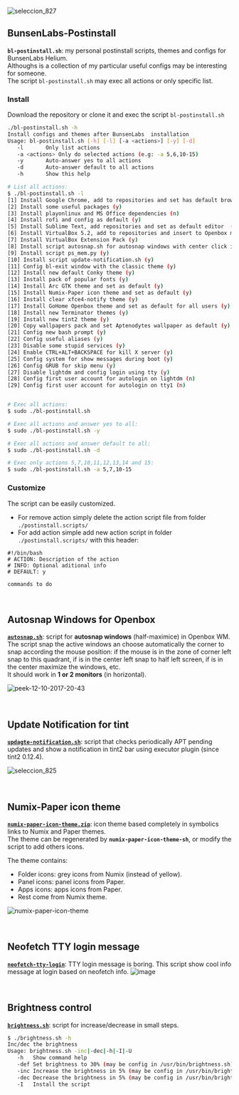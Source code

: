![seleccion_827](https://user-images.githubusercontent.com/32820131/40361602-3476698e-5dca-11e8-9aa4-2d91e4e734eb.png)

## BunsenLabs-Postinstall
**`bl-postinstall.sh`**: my personal postinstall scripts, themes and configs for BunsenLabs Helium.  
Althoughs is a collection of my particular useful configs may be interesting for someone.  
The script `bl-postinstall.sh` may exec all actions or only specific list.

### Install
Download the repository or clone it and exec the script `bl-postinstall.sh`
```bash
./bl-postinstall.sh -h
Install configs and themes after BunsenLabs  installation
Usage: bl-postinstall.sh [-h] [-l] [-a <actions>] [-y] [-d]
   -l		Only list actions 
   -a <actions>	Only do selected actions (e.g: -a 5,6,10-15)
   -y		Auto-answer yes to all actions
   -d		Auto-answer default to all actions
   -h		Show this help

# List all actions:
$ ./bl-postinstall.sh -l
[1] Install Google Chrome, add to repositories and set has default browser (y)
[2] Install some useful packages (y)
[3] Install playonlinux and MS Office dependencies (n)
[4] Install rofi and config as default (y)
[5] Install Sublime Text, add repositories and set as default editor  (y)
[6] Install VirtualBox 5.2, add to repositories and insert to Openbox menu (y)
[7] Install VirtualBox Extension Pack (y)
[8] Install script autosnap.sh for autosnap windows with center click in titlebar (y)
[9] Install script ps_mem.py (y)
[10] Install script update-notification.sh (y)
[11] Config bl-exit window with the classic theme (y)
[12] Install new default Conky theme (y)
[13] Install pack of popular fonts (y)
[14] Install Arc GTK theme and set as default (y)
[15] Install Numix-Paper icon theme and set as default (y)
[16] Install clear xfce4-notify theme (y)
[17] Install GoHome Openbox theme and set as default for all users (y)
[18] Install new Terminator themes (y)
[19] Install new tint2 theme (y)
[20] Copy wallpapers pack and set Aptenodytes wallpaper as default (y)
[21] Config new bash prompt (y)
[22] Config useful aliases (y)
[23] Disable some stupid services (y)
[24] Enable CTRL+ALT+BACKSPACE for kill X server (y)
[25] Config system for show messages during boot (y)
[26] Config GRUB for skip menu (y)
[27] Disable lightdm and config login using tty (y)
[28] Config first user account for autologin on lightdm (n)
[29] Config first user account for autologin on tty1 (n)


# Exec all actions:
$ sudo ./bl-postinstall.sh

# Exec all actions and answer yes to all:
$ sudo ./bl-postinstall.sh -y

# Exec all actions and answer default to all:
$ sudo ./bl-postinstall.sh -d

# Exec only actions 5,7,10,11,12,13,14 and 15:
$ sudo ./bl-postinstall.sh -a 5,7,10-15
```
### Customize
The script can be easily customized. 
  * For remove action simply delete the action script file from folder `./postinstall.scripts/`
  * For add action simple add new action script in folder `./postinstall.scripts/` with this header:
  ```
  #!/bin/bash
  # ACTION: Description of the action
  # INFO: Optional aditional info
  # DEFAULT: y
  
  commands to do
  
  ```


</br>

## Autosnap Windows for Openbox
[**`autosnap.sh`**](https://github.com/leomarcov/BunsenLabs-Postinstall/tree/master/autosnap-openbox): script for **autosnap windows** (half-maximice) in Openbox WM.  
The script snap the active windows an choose automatically the corner to snap according the mouse position: if the mouse is in the zone of corner left snap to this quadrant, if is in the center left snap to half left screen, if is in the center maximize the windows, etc.  
It should work in **1 or 2 monitors** (in horizontal).

![peek-12-10-2017-20-43](https://user-images.githubusercontent.com/32820131/40352231-9d64c1fa-5dae-11e8-8137-890cadf2c293.gif)

</br>

## Update Notification for tint 
[**`updagte-notification.sh`**](https://github.com/leomarcov/BunsenLabs-Postinstall/tree/master/update-notification-tint): script that checks periodically APT pending updates and show a notification in tint2 bar using executor plugin (since tint2 0.12.4).  

![seleccion_825](https://user-images.githubusercontent.com/32820131/40354912-55396e4c-5db5-11e8-9b22-aaeedc7e91e3.png)

</br>

## Numix-Paper icon theme
[**`numix-paper-icon-theme.zip`**](https://github.com/leomarcov/BunsenLabs-Postinstall/tree/master/numix-paper-icon-theme): icon theme based completely in symbolics links to Numix and Paper themes.  
The theme can be regenerated by **`numix-paper-icon-theme-sh`**, or modify the script to add others icons.

The theme contains:
  * Folder icons: grey icons from Numix (instead of yellow).
  * Panel icons: panel icons from Paper.
  * Apps icons: apps icons from Paper.
  * Rest come from Numix theme.
  
![numix-paper-icon-theme](https://user-images.githubusercontent.com/32820131/40285580-32b6e22c-5c9e-11e8-8567-01f56d1c12db.png)

</br>

## Neofetch TTY login message
[**`neofetch-tty-login`**](https://github.com/leomarcov/BunsenLabs-Postinstall/edit/master/neofetch-tty-login/README.md): TTY login message is boring. This script show cool info message at login based on neofetch info.
![image](https://user-images.githubusercontent.com/32820131/40976478-92efc988-68ce-11e8-98ec-f5313a773000.png)


</br>

## Brightness control
[**`brightness.sh`**](https://github.com/leomarcov/BunsenLabs-Postinstall/tree/master/brightness-control): script for increase/decrease in small steps.  
```bash
$ ./brightness.sh -h
Inc/dec the brightness
Usage: brightness.sh -inc|-dec|-h|-I|-U
   -h	Show command help
   -def	Set brightness to 30% (may be config in /usr/bin/brightness.sh)
   -inc	Increase the brightness in 5% (may be config in /usr/bin/brightness.sh)
   -dec	Decrease the brightness in 5% (may be config in /usr/bin/brightness.sh)
   -I	Install the script 
